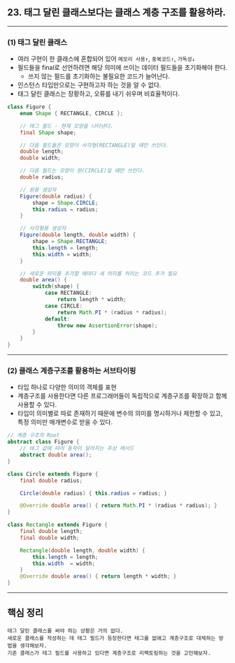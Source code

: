## 23. 태그 달린 클래스보다는 클래스 계층 구조를 활용하라.

---

### (1) 태그 달린 클래스
- 여러 구현이 한 클래스에 혼합되어 있어 `메모리 사용↑`, `중복코드↑`, `가독성↓`
- 필드들을 final로 선언하려면 해당 의미에 쓰이는 데이터 필드들을 초기화해야 한다.
  - 쓰지 않는 필드를 초기화하는 불필요한 코드가 늘어난다.
- 인스턴스 타입만으로는 구현하고자 하는 것을 알 수 없다.
- 태그 달린 클래스는 장황하고, 오류를 내기 쉬우며 비효율적이다.
```java
class Figure {
    enum Shape { RECTANGLE, CIRCLE };

    // 태그 필드 - 현재 모양을 나타낸다.
    final Shape shape;

    // 다음 필드들은 모양이 사각형(RECTANGLE)일 때만 쓰인다.
    double length;
    double width;

    // 다음 필드는 모양이 원(CIRCLE)일 때만 쓰인다.
    double radius;

    // 원용 생성자
    Figure(double radius) {
        shape = Shape.CIRCLE;
        this.radius = radius;
    }

    // 사각형용 생성자
    Figure(double length, double width) {
        shape = Shape.RECTANGLE;
        this.length = length;
        this.width = width;
    }

    // 새로운 의미를 추가할 때마다 새 의미를 처리는 코드 추가 필요
    double area() {
        switch(shape) {
            case RECTANGLE:
                return length * width;
            case CIRCLE:
                return Math.PI * (radius * radius);
            default:
                throw new AssertionError(shape);
        }
    }
}
```

---

### (2) 클래스 계층구조를 활용하는 서브타이핑
- 타입 하나로 다양한 의미의 객체를 표현
- 계층구조를 사용한다면 다른 프로그래머들이 독립적으로 계층구조를 확장하고 함께 사용할 수 있다.
- 타입이 의미별로 따로 존재하기 때문에 변수의 의미를 명시하거나 제한할 수 있고,특정 의미만 매개변수로 받을 수 있다.
```java
// 계층 구조의 Root
abstract class Figure {
    // 태그 값에 따라 동작이 달라지는 추상 메서드
    abstract double area();
}

class Circle extends Figure {
    final double radius;

    Circle(double radius) { this.radius = radius; }

    @Override double area() { return Math.PI * (radius * radius); }
}

class Rectangle extends Figure {
    final double length;
    final double width;

    Rectangle(double length, double width) {
        this.length = length;
        this.width  = width;
    }
    @Override double area() { return length * width; }
}
```

---

## 핵심 정리
```
태그 달린 클래스를 써야 하는 상황은 거의 없다.
새로운 클래스를 작성하는 데 태그 필드가 등장한다면 태그를 없애고 계층구조로 대체하는 방법을 생각해보자.
기존 클래스가 태그 필드를 사용하고 있다면 계층구조로 리팩토링하는 것을 고민해보자.
```